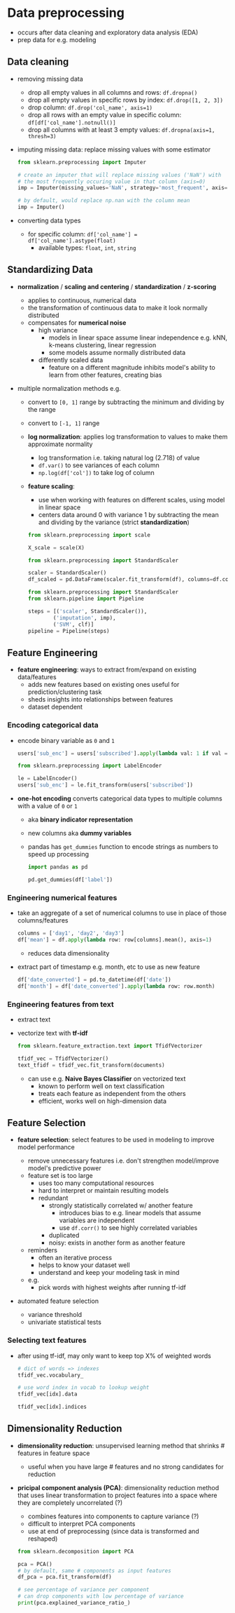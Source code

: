 # Data preprocessing

- occurs after data cleaning and exploratory data analysis (EDA)
- prep data for e.g. modeling

## Data cleaning

- removing missing data
  - drop all empty values in all columns and rows: `df.dropna()`
  - drop all empty values in specific rows by index: `df.drop([1, 2, 3])`
  - drop column: `df.drop('col_name', axis=1)`
  - drop all rows with an empty value in specific column: `df[df['col_name'].notnull()]`
  - drop all columns with at least 3 empty values: `df.dropna(axis=1, thresh=3)`

- imputing missing data: replace missing values with some estimator

    ```python
    from sklearn.preprocessing import Imputer

    # create an imputer that will replace missing values ('NaN') with
    # the most frequently occuring value in that column (axis=0)
    imp = Imputer(missing_values='NaN', strategy='most_frequent', axis=0)

    # by default, would replace np.nan with the column mean
    imp = Imputer()
    ```

- converting data types
  - for specific column: `df['col_name'] = df['col_name'].astype(float)`
      - available types: `float`, `int`, `string`

## Standardizing Data

- **normalization** / **scaling and centering** / **standardization** / **z-scoring**
  - applies to continuous, numerical data
  - the transformation of continuous data to make it look normally distributed
  - compensates for **numerical noise**
    - high variance
      - models in linear space assume linear independence e.g. kNN, k-means clustering, linear regression
      - some models assume normally distributed data
    - differently scaled data
      - feature on a different magnitude inhibits model's ability to learn from other features, creating bias

- multiple normalization methods e.g.
  - convert to `[0, 1]` range by subtracting the minimum and dividing by the range
  - convert to `[-1, 1]` range

  - **log normalization**: applies log transformation to values to make them approximate normality
      - log transformation i.e. taking natural log (2.718) of value
      - `df.var()` to see variances of each column
      - `np.log(df['col'])` to take log of column

  - **feature scaling**:
    - use when working with features on different scales, using model in linear space
    - centers data around 0 with variance 1 by subtracting the mean and dividing by the variance (strict **standardization**)

    ```python
    from sklearn.preprocessing import scale

    X_scale = scale(X)
    ```

    ```python
    from sklearn.preprocessing import StandardScaler

    scaler = StandardScaler()
    df_scaled = pd.DataFrame(scaler.fit_transform(df), columns=df.columns)
    ```

    ```python
    from sklearn.preprocessing import StandardScaler
    from sklearn.pipeline import Pipeline

    steps = [('scaler', StandardScaler()),
            ('imputation', imp),
            ('SVM', clf)]
    pipeline = Pipeline(steps)
    ```

## Feature Engineering

- **feature engineering**: ways to extract from/expand on existing data/features
  - adds new features based on existing ones useful for prediction/clustering task
  - sheds insights into relationships between features
  - dataset dependent

### Encoding categorical data

- encode binary variable as `0` and `1`

    ```python
    users['sub_enc'] = users['subscribed'].apply(lambda val: 1 if val == 'y' else 0)
    ```

    ```python
    from sklearn.preprocessing import LabelEncoder

    le = LabelEncoder()
    users['sub_enc'] = le.fit_transform(users['subscribed'])
    ```

- **one-hot encoding** converts categorical data types to multiple columns with a value of `0` or `1`
  - aka **binary indicator representation**
  - new columns aka **dummy variables**
  - pandas has `get_dummies` function to encode strings as numbers to speed up processing

    ```python
    import pandas as pd

    pd.get_dummies(df['label'])
    ```

### Engineering numerical features

- take an aggregate of a set of numerical columns to use in place of those columns/features

    ```python
    columns = ['day1', 'day2', 'day3']
    df['mean'] = df.apply(lambda row: row[columns].mean(), axis=1)
    ```

    - reduces data dimensionality

- extract part of timestamp e.g. month, etc to use as new feature

    ```python
    df['date_converted'] = pd.to_datetime(df['date'])
    df['month'] = df['date_converted'].apply(lambda row: row.month)
    ```

### Engineering features from text

- extract text

- vectorize text with **tf-idf**

    ```python
    from sklearn.feature_extraction.text import TfidfVectorizer

    tfidf_vec = TfidfVectorizer()
    text_tfidf = tfidf_vec.fit_transform(documents)
    ```

    - can use e.g. **Naive Bayes Classifier** on vectorized text
        - known to perform well on text classification
        - treats each feature as independent from the others
        - efficient, works well on high-dimension data

## Feature Selection

- **feature selection**: select features to be used in modeling to improve model performance
  - remove unnecessary features i.e. don't strengthen model/improve model's predictive power
  - feature set is too large
    - uses too many computational resources
    - hard to interpret or maintain resulting models
    - redundant
      - strongly statistically correlated w/ another feature
        - introduces bias to e.g. linear models that assume variables are independent
        - use `df.corr()` to see highly correlated variables
      - duplicated
      - noisy: exists in another form as another feature
  - reminders
    - often an iterative process
    - helps to know your dataset well
    - understand and keep your modeling task in mind
  - e.g.
    - pick words with highest weights after running tf-idf

- automated feature selection
  - variance threshold
  - univariate statistical tests

### Selecting text features

- after using tf-idf, may only want to keep top X% of weighted words

    ```python
    # dict of words => indexes
    tfidf_vec.vocabulary_

    # use word index in vocab to lookup weight
    tfidf_vec[idx].data

    tfidf_vec[idx].indices
    ```

## Dimensionality Reduction

- **dimensionality reduction**: unsupervised learning method that shrinks # features in feature space
  - useful when you have large # features and no strong candidates for reduction
- **pricipal component analysis (PCA)**: dimensionality reduction method that uses linear transformation to project features into a space where they are completely uncorrelated (?)
    - combines features into components to capture variance (?)
    - difficult to interpret PCA components
    - use at end of preprocessing (since data is transformed and reshaped)

    ```python
    from sklearn.decomposition import PCA

    pca = PCA()
    # by default, same # components as input features
    df_pca = pca.fit_transform(df)

    # see percentage of variance per component
    # can drop components with low percentage of variance
    print(pca.explained_variance_ratio_)
    ```
